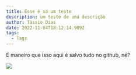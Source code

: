 ```yaml
---
title: Esse é só um teste
description: um teste de uma descrição
author: Tássio Dias
date: 2022-11-04T18:12:14.909Z
tags:
  - Tags
---
```

É﻿ maneiro que isso aqui é salvo tudo no github, né?

![](/static/img/anuncio-de-aluguel-2-.jpg)